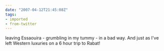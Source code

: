 ```yaml
---
date: "2007-04-12T21:45:08Z"
tags:
- imported
- from-twitter
---
```

leaving Essaouira - grumbling in my tummy - in a bad way. And just as I've left Western luxuries on a 6 hour trip to Rabat\!
